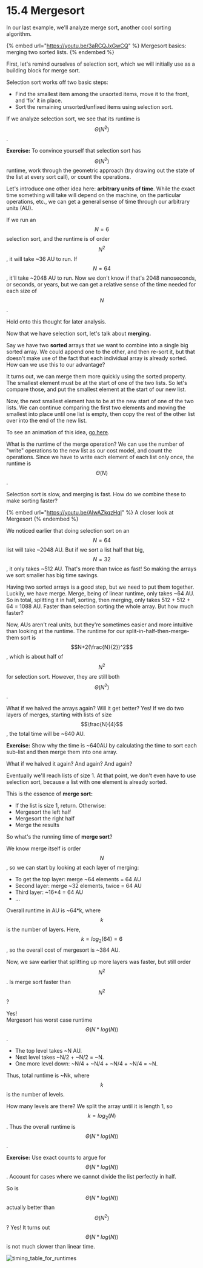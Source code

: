 # 15.4 Mergesort

In our last example, we'll analyze merge sort, another cool sorting algorithm.

{% embed url="https://youtu.be/3aRCQJxGwCQ" %}
Mergesort basics: merging two sorted lists.
{% endembed %}

First, let's remind ourselves of selection sort, which we will initially use as a building block for merge sort.

Selection sort works off two basic steps:

* Find the smallest item among the unsorted items, move it to the front, and ‘fix’ it in place.
* Sort the remaining unsorted/unfixed items using selection sort.

If we analyze selection sort, we see that its runtime is $$\Theta(N^2)$$.

**Exercise:** To convince yourself that selection sort has $$\Theta(N^2)$$ runtime, work through the geometric approach (try drawing out the state of the list at every sort call), or count the operations.

Let's introduce one other idea here: **arbitrary units of time**. While the exact time something will take will depend on the machine, on the particular operations, etc., we can get a general sense of time through our arbitrary units (AU).

If we run an $$N=6$$ selection sort, and the runtime is of order $$N^2$$​​, it will take \~36 AU to run. If $$N=64$$, it'll take \~2048 AU to run. Now we don't know if that's 2048 nanoseconds, or seconds, or years, but we can get a relative sense of the time needed for each size of $$N$$.

Hold onto this thought for later analysis.

Now that we have selection sort, let's talk about **merging.**

Say we have two **sorted** arrays that we want to combine into a single big sorted array. We could append one to the other, and then re-sort it, but that doesn't make use of the fact that each individual array is already sorted. How can we use this to our advantage?

It turns out, we can merge them more quickly using the sorted property. The smallest element must be at the start of one of the two lists. So let's compare those, and put the smallest element at the start of our new list.

Now, the next smallest element has to be at the new start of one of the two lists. We can continue comparing the first two elements and moving the smallest into place until one list is empty, then copy the rest of the other list over into the end of the new list.

To see an animation of this idea, [go here](https://docs.google.com/presentation/d/1mdCppuWQfKG5JUBHAMHPgbSv326JtCi5mvjH1-6XcMw/edit#slide=id.g463de7561\_042).

What is the runtime of the merge operation? We can use the number of "write" operations to the new list as our cost model, and count the operations. Since we have to write each element of each list only once, the runtime is $$\Theta(N)$$.

Selection sort is slow, and merging is fast. How do we combine these to make sorting faster?

{% embed url="https://youtu.be/AlwAZkqzHqI" %}
A closer look at Mergesort
{% endembed %}

We noticed earlier that doing selection sort on an $$N=64$$ list will take \~2048 AU. But if we sort a list half that big, $$N=32$$, it only takes \~512 AU. That's more than twice as fast! So making the arrays we sort smaller has big time savings.

Having two sorted arrays is a good step, but we need to put them together. Luckily, we have merge. Merge, being of linear runtime, only takes \~64 AU. So in total, splitting it in half, sorting, then merging, only takes 512 + 512 + 64 = 1088 AU. Faster than selection sorting the whole array. But how much faster?

Now, AUs aren't real units, but they're sometimes easier and more intuitive than looking at the runtime. The runtime for our split-in-half-then-merge-them sort is $$N+2(\frac{N}{2})^2$$​​, which is about half of $$N^2$$ for selection sort. However, they are still both $$\Theta(N^2)$$.

What if we halved the arrays again? Will it get better? Yes! If we do two layers of merges, starting with lists of size $$\frac{N}{4}$$, the total time will be \~640 AU.

**Exercise:** Show why the time is \~640AU by calculating the time to sort each sub-list and then merge them into one array.

What if we halved it again? And again? And again?

Eventually we'll reach lists of size 1. At that point, we don't even have to use selection sort, because a list with one element is already sorted.

This is the essence of **merge sort:**

* If the list is size 1, return. Otherwise:
* Mergesort the left half
* Mergesort the right half
* Merge the results

So what's the running time of **merge sort**?

We know merge itself is order $$N$$, so we can start by looking at each layer of merging:

* To get the top layer: merge \~64 elements = 64 AU
* Second layer: merge \~32 elements, twice = 64 AU
* Third layer: \~16\*4 = 64 AU
* ...

Overall runtime in AU is \~64\*k, where $$k$$ is the number of layers. Here,  $$k=log_{2}(64)=6$$, so the overall cost of mergesort is \~384 AU.

Now, we saw earlier that splitting up more layers was faster, but still order $$N^2$$​​. Is merge sort faster than $$N^2$$​​?

Yes!\
Mergesort has worst case runtime $$\Theta(N*log(N))$$.

* The top level takes \~N AU.
* Next level takes \~N/2 + \~N/2 = \~N.
* One more level down: \~N/4 + \~N/4 + \~N/4 + \~N/4 = \~N.

Thus, total runtime is \~Nk, where $$k$$ is the number of levels.

How many levels are there? We split the array until it is length 1, so $$k=log_{2}(N)$$. Thus the overall runtime is $$\Theta(N*log(N))$$.



**Exercise:** Use exact counts to argue for $$\Theta(N*log(N))$$. Account for cases where we cannot divide the list perfectly in half.



So is $$\Theta(N*log(N))$$ actually better than $$\Theta(N^2)$$? Yes! It turns out $$\Theta(N*log(N))$$ is not much slower than linear time.

![timing\_table\_for\_runtimes](https://joshhug.gitbooks.io/hug61b/content/assets/timetable.png)

